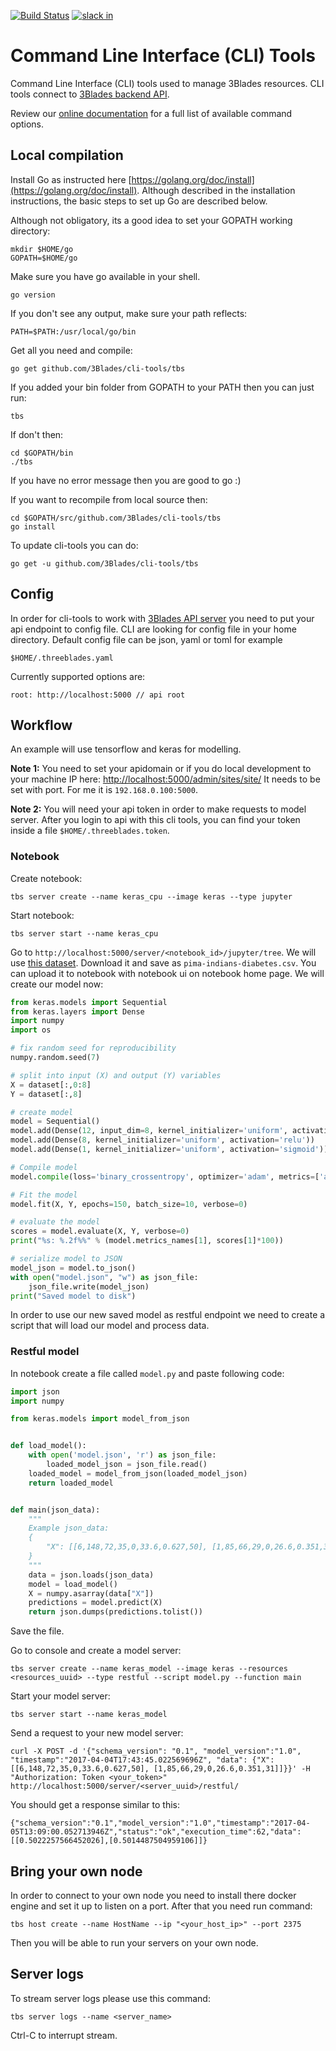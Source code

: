 [![Build Status](https://travis-ci.org/3Blades/cli-tools.svg?branch=master)](https://travis-ci.org/3Blades/cli-tools)
[![slack in](https://slack.3blades.io/badge.svg)](https://slack.3blades.io)

# Command Line Interface (CLI) Tools

Command Line Interface (CLI) tools used to manage 3Blades resources. CLI tools connect to [3Blades backend API](https://github.com/3blades/app-backend).

Review our [online documentation](https://docs.3blades.io) for a full list of available command options.

## Local compilation

Install Go as instructed here [https://golang.org/doc/install](https://golang.org/doc/install). Although described in the installation instructions, the basic steps to set up Go are described below.

Although not obligatory, its a good idea to set your GOPATH working directory:

    mkdir $HOME/go
    GOPATH=$HOME/go

Make sure you have go available in your shell.

    go version

If you don't see any output, make sure your path reflects:

    PATH=$PATH:/usr/local/go/bin

Get all you need and compile:

    go get github.com/3Blades/cli-tools/tbs

If you added your bin folder from GOPATH to your PATH then you can just run:

    tbs

If don't then:

    cd $GOPATH/bin
    ./tbs

If you have no error message then you are good to go :)

If you want to recompile from local source then:

    cd $GOPATH/src/github.com/3Blades/cli-tools/tbs
    go install

To update cli-tools you can do:

    go get -u github.com/3Blades/cli-tools/tbs

## Config

In order for cli-tools to work with [3Blades API server](https://github.com/3blades/app-backend) you need to put your api endpoint to config file.
CLI are looking for config file in your home directory. Default config file can be json, yaml or toml for example

	$HOME/.threeblades.yaml

Currently supported options are:

	root: http://localhost:5000 // api root

## Workflow

An example will use tensorflow and keras for modelling.

**Note 1:** You need to set your apidomain or if you do local development to your machine IP here:
[http://localhost:5000/admin/sites/site/](http://localhost:5000/admin/sites/site/) It needs to be set with port.
For me it is `192.168.0.100:5000`.

**Note 2:** You will need your api token in order to make requests to model server. After you login to api with this cli tools, you can find your token inside a file `$HOME/.threeblades.token`.

### Notebook

Create notebook:

	tbs server create --name keras_cpu --image keras --type jupyter

Start notebook:

	tbs server start --name keras_cpu

Go to `http://localhost:5000/server/<notebook_id>/jupyter/tree`.
We will use [this dataset](http://archive.ics.uci.edu/ml/machine-learning-databases/pima-indians-diabetes/pima-indians-diabetes.data).
Download it and save as `pima-indians-diabetes.csv`. You can upload it to notebook with notebook ui on notebook home page.
We will create our model now:

```python
from keras.models import Sequential
from keras.layers import Dense
import numpy
import os

# fix random seed for reproducibility
numpy.random.seed(7)

# split into input (X) and output (Y) variables
X = dataset[:,0:8]
Y = dataset[:,8]

# create model
model = Sequential()
model.add(Dense(12, input_dim=8, kernel_initializer='uniform', activation='relu'))
model.add(Dense(8, kernel_initializer='uniform', activation='relu'))
model.add(Dense(1, kernel_initializer='uniform', activation='sigmoid'))

# Compile model
model.compile(loss='binary_crossentropy', optimizer='adam', metrics=['accuracy'])

# Fit the model
model.fit(X, Y, epochs=150, batch_size=10, verbose=0)

# evaluate the model
scores = model.evaluate(X, Y, verbose=0)
print("%s: %.2f%%" % (model.metrics_names[1], scores[1]*100))

# serialize model to JSON
model_json = model.to_json()
with open("model.json", "w") as json_file:
    json_file.write(model_json)
print("Saved model to disk")
```

In order to use our new saved model as restful endpoint we need to create a script that will load our model
and process data.

### Restful model

In notebook create a file called `model.py` and paste following code:

```python
import json
import numpy

from keras.models import model_from_json


def load_model():
    with open('model.json', 'r') as json_file:
        loaded_model_json = json_file.read()
    loaded_model = model_from_json(loaded_model_json)
    return loaded_model


def main(json_data):
    """
    Example json_data:
    {
        "X": [[6,148,72,35,0,33.6,0.627,50], [1,85,66,29,0,26.6,0.351,31]]
    }
    """
    data = json.loads(json_data)
    model = load_model()
    X = numpy.asarray(data["X"])
    predictions = model.predict(X)
    return json.dumps(predictions.tolist())
```

Save the file.

Go to console and create a model server:

	tbs server create --name keras_model --image keras --resources <resources_uuid> --type restful --script model.py --function main

Start your model server:

	tbs server start --name keras_model

Send a request to your new model server:

```
curl -X POST -d '{"schema_version": "0.1", "model_version":"1.0", "timestamp":"2017-04-04T17:43:45.022569696Z", "data": {"X": [[6,148,72,35,0,33.6,0.627,50], [1,85,66,29,0,26.6,0.351,31]]}}' -H "Authorization: Token <your_token>" http://localhost:5000/server/<server_uuid>/restful/
```

You should get a response similar to this:

```
{"schema_version":"0.1","model_version":"1.0","timestamp":"2017-04-05T13:09:00.052713946Z","status":"ok","execution_time":62,"data":[[0.5022257566452026],[0.5014487504959106]]}
```

## Bring your own node

In order to connect to your own node you need to install there docker engine and set it up to listen on a port.
After that you need run command:

	tbs host create --name HostName --ip "<your_host_ip>" --port 2375

Then you will be able to run your servers on your own node.

## Server logs

To stream server logs please use this command:

	tbs server logs --name <server_name>

Ctrl-C to interrupt stream.
